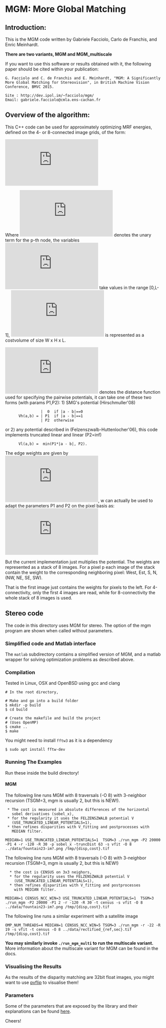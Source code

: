 # MGM: More Global Matching

## Introduction:

This is the MGM code written by Gabriele Facciolo, Carlo de Franchis, and Enric Meinhardt.

**There are two variants, MGM and MGM_multiscale**

If you want to use this software or results obtained with it, the following paper should be cited within your publication:

```
G. Facciolo and C. de Franchis and E. Meinhardt, "MGM: A Significantly More Global Matching for Stereovision", in British Machine Vision Conference, BMVC 2015.

Site : http://dev.ipol.im/~facciolo/mgm/
Email: gabriele.facciolo@cmla.ens-cachan.fr
```



## Overview of the algorithm:

This C++ code can be used for approximately optimizing MRF energies, defined on the 4- or 8-connected image grids, of the form:

![E(D) = \sum_p C_p(D_p) + \sum_{pq} w_{pq} V (D_p, D_q)](https://latex.codecogs.com/gif.latex?%5Cbg_white%20%5CLARGE%20E%28D%29%20%3D%20%5Csum_p%20C_p%28D_p%29%20&plus;%20%5Csum_%7Bpq%7D%20w_%7Bpq%7D%20V%20%28D_p%2C%20D_q%29)

Where ![C_p()](https://latex.codecogs.com/png.latex?%5Cinline%20%5Cdpi%7B150%7D%20%5Cbg_white%20%5Clarge%20C_p) denotes the unary term for the p-th node, the variables ![D_p](https://latex.codecogs.com/png.latex?%5Cinline%20%5Cdpi%7B150%7D%20%5Cbg_white%20%5Clarge%20D_p) take values in the range [0,L-1], ![C_p()](https://latex.codecogs.com/png.latex?%5Cinline%20%5Cdpi%7B150%7D%20%5Cbg_white%20%5Clarge%20C_p) is represented as a costvolume of size W x H x L.

![V()](https://latex.codecogs.com/gif.latex?%5Cbg_white%20%5CLARGE%20V%28%29) denotes the distance function used for specifying the pairwise potentials, it can take one of these two forms (with params P1,P2):
     1) SMG's potential (Hirschmuller'08)

                    |  0  if |a - b|==0
          Vh(a,b) = | P1  if |a - b|==1
                    | P2  otherwise
  or
     2) any potential described in (Felzenszwalb-Huttenlocher'06),
        this code implements truncated linear and linear (P2=inf)

          Vl(a,b) =  min(P1*|a - b|, P2).

The edge weights are given by ![w_{pq}](https://latex.codecogs.com/gif.latex?%5Cbg_white%20%5CLARGE%20w_%7Bpq%7D), w can actually be used to adapt the parameters P1 and P2 on the pixel basis as:
                ![V (D_p, D_q, P1(w(p)), P2(w(p)) )), P2(w(p)) )](https://latex.codecogs.com/gif.latex?%5Cbg_white%20%5CLARGE%20V%20%28D_p%2C%20D_q%2C%20P1%28w%28p%29%29%2C%20P2%28w%28p%29%29%20%29%29%2C%20P2%28w%28p%29%29%20%29)

But the current implementation just multiplies the potential. The weights are represented as a stack of 8 images. For a pixel p each image of the stack contain the weight to the corresponding neighboring pixel: West, Est, S, N, (NW, NE, SE, SW).

That is the first image just contains the weights for pixels to the left. For 4-connectivity, only the first 4 images are read, while for 8-connectivity the whole stack of 8 images is used.



## Stereo code

The code in this directory uses MGM for stereo.
The option of the mgm program are shown when called without parameters.



### Simplified code and Matlab interface

The `matlab` subdirectory contains a simplified version of MGM, and a matlab wrapper for solving optimization problems as described above.



### Compilation

Tested in Linux, OSX and OpenBSD using gcc and clang

```shell
# In the root directory,

# Make and go into a build folder
$ mkdir -p build
$ cd build

# Create the makefile and build the project
# (Uses OpenMP)
$ cmake ..
$ make
```

You might need to install `fftw3` as it is a dependency

```shell
$ sudo apt install fftw-dev 
```



### Running The Examples

Run these inside the build directory!

#### **MGM**

The following line runs MGM with 8 traversals (-O 8) with 3-neighbor recursion (TSGM=3, mgm is usually 2, but this is NEW!).

     * The cost is measured in absolute differences of the horizontal
       sobel derivatives (sobel_x),
     * for the regularity it uses the FELZENSZWALB potential V
       (USE_TRUNCATED_LINEAR_POTENTIALS=1),
     * then refines disparities with V_fitting and postprocesses with
       MEDIAN filter.
    
    MEDIAN=1 USE_TRUNCATED_LINEAR_POTENTIALS=1  TSGM=3 ./run_mgm -P2 20000 -P1 4 -r -120 -R 30 -p sobel_x -truncDist 63 -s vfit -O 8 ../data/fountain23-im?.png /tmp/{disp,cost}.tif


The following line runs MGM with 8 traversals (-O 8) with 3-neighbor recursion (TSGM=3, mgm is usually 2, but this is NEW!)

      * the cost is CENSUS on 3x3 neighors,
      * for the regularity uses the FELZENSZWALB potential V
        (USE_TRUNCATED_LINEAR_POTENTIALS=1),
      * then refines disparities with V_fitting and postprocesses
        with MEDIAN filter.
    
    MEDIAN=1 CENSUS_NCC_WIN=3 USE_TRUNCATED_LINEAR_POTENTIALS=1  TSGM=3 ./run_mgm -P2 20000 -P1 2 -r -120 -R 30 -t census -s vfit -O 8 ../data/fountain23-im?.png /tmp/{disp,cost}.tif

The following line runs a similar experiment with a satellite image

    OMP_NUM_THREADS=4 MEDIAN=1 CENSUS_NCC_WIN=5 TSGM=3 ./run_mgm -r -22 -R 19 -s vfit -t census -O 8 ../data/rectified_{ref,sec}.tif /tmp/{disp,cost}.tif



**You may similarly invoke `./run_mgm_multi` to run the multiscale variant.** More information about the multiscale variant for MGM can be found in the docs.



### Visualising the Results

As the results of the disparity matching are 32bit float images, you might want to use [pvflip](<https://github.com/gfacciol/pvflip>) to visualise them!



### Parameters

Some of the parameters that are exposed by the library and their explanations can be found [here](https://docs.google.com/spreadsheets/d/1RWZpUHwzIbBTrZQG7sjQVR7uFMCn35e54tAg5_dAWRI/edit?usp=sharing).

Cheers!